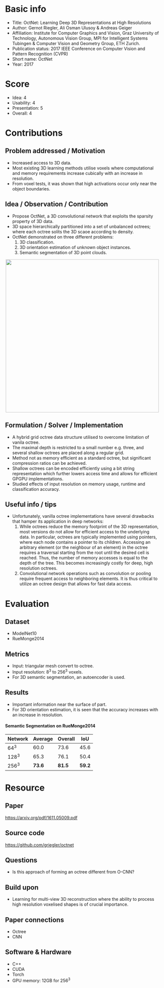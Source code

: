 # Basic info
- Title: OctNet: Learning Deep 3D Representations at High Resolutions
- Author: Gernot Riegler, Ali Osman Ulusoy & Andreas Geiger
- Affiliation: Institute for Computer Graphics and Vision, Graz University of Technology, Autonomous Vision Group, MPI for Intelligent Systems Tubingen & Computer Vision and Geometry Group, ETH Zurich.
- Publication status: 2017 IEEE Conference on Computer Vision and Pattern Recognition (CVPR)
- Short name: OctNet
- Year: 2017

# Score
- Idea: 4
- Usability: 4
- Presentation: 5
- Overall: 4

# Contributions
## Problem addressed / Motivation
- Increased access to 3D data.
- Most existing 3D learning methods utilise voxels where computational and memory requirements increase cubically with an increase in resolution.
- From voxel tests, it was shown that high activations occur only near the object boundaries.

## Idea / Observation / Contribution
- Propose OctNet, a 3D convolutional network that exploits the sparsity property of 3D data.
- 3D space hierarchically partitioned into a set of unbalanced octrees; where each octree solits the 3D scaoe according to density.
- OctNet demonstrated on three different problems:
  1. 3D classification.
  2. 3D orientation estimation of unknown object instances.
  3. Semantic segmentation of 3D point clouds.
  
<p align="center">
  <img src="https://www.is.mpg.de/uploads/publication/image/18921/img03.png" width=500>
</p>

## Formulation / Solver / Implementation
- A hybrid grid octree data structure utilised to overcome limitation of vanila octree.
- The maximal depth is restricted to a small number e.g. three, and several shallow octrees are placed along a regular grid.
- Method not as memory efficient as a standard octree, but significant compression ratios can be achieved.
- Shallow octrees can be encoded efficiently using a bit string representation which further lowers access time and allows for efficient GPGPU implementations.
- Studied effects of input resolution on memory usage, runtime and classification accuracy.

## Useful info / tips
- Unfortunately, vanilla octree implementations have several drawbacks that hamper its application in deep networks:
  1. While octrees reduce the memory footprint of the 3D representation, most versions do not allow for efficient access to the underlying data. In particular, octrees are typically implemented using pointers, where each node contains a pointer to its children. Accessing an arbitrary element (or the neighbour of an element) in the octree requires a traversal starting from the root until the desired cell is reached. Thus, the number of memory accesses is equal to the depth of the tree. This becomes increasingly costly for deep, high resolution octrees.
  2. Convolutional network operations such as convolution or pooling require frequent access to neighboring elements. It is thus critical to utilize an octree design that allows for fast data access.

# Evaluation
## Dataset
- ModelNet10
- RueMonge2014

## Metrics
- Input: triangular mesh convert to octree.
- Input resolution: 8<sup>3</sup> to 256<sup>3</sup> voxels.
- For 3D semantic segmentation, an autoencoder is used.

## Results
- Important information near the surface of part.
- For 3D orientation estimation, it is seen that the accuracy increases with an increase in resolution.

#### Semantic Segmentation on RueMonge2014

| Network         | Average  | Overall  | IoU      |
| --------------- | -------- | -------- | -------- |
| 64<sup>3</sup>  | 60.0     | 73.6     | 45.6     |
| 128<sup>3</sup> | 65.3     | 76.1     | 50.4     |
| 256<sup>3</sup> | **73.6** | **81.5** | **59.2** |

# Resource
## Paper
https://arxiv.org/pdf/1611.05009.pdf

## Source code
https://github.com/griegler/octnet

## Questions
- Is this approach of forming an octree different from O-CNN?

## Build upon
- Learning for multi-view 3D reconstruction where the ability to process high resolution voxelised shapes is of crucial importance.

## Paper connections
- Octree
- CNN

## Software & Hardware
- C++
- CUDA
- Torch
- GPU memory: 12GB for 256<sup>3</sup>
